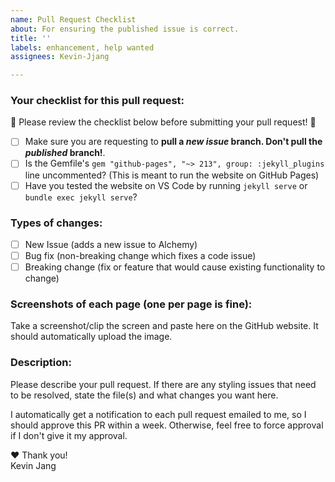 ```yaml
---
name: Pull Request Checklist
about: For ensuring the published issue is correct.
title: ''
labels: enhancement, help wanted
assignees: Kevin-Jjang

---
```


### Your checklist for this pull request:
🚨 Please review the checklist below before submitting your pull request! 🚨

- [ ] Make sure you are requesting to **pull a *new issue* branch. Don't pull the *published* branch!**.
- [ ] Is the Gemfile's `gem "github-pages", "~> 213", group: :jekyll_plugins
` line uncommented? (This is meant to run the website on GitHub Pages) 
- [ ] Have you tested the website on VS Code by running `jekyll serve` or `bundle exec jekyll serve`?

### Types of changes:
- [ ] New Issue (adds a new issue to Alchemy)
- [ ] Bug fix (non-breaking change which fixes a code issue)
- [ ] Breaking change (fix or feature that would cause existing functionality to change)

### Screenshots of each page (one per page is fine):
Take a screenshot/clip the screen and paste here on the GitHub website. It should automatically upload the image.

### Description:
Please describe your pull request. If there are any styling issues that need to be resolved, state the file(s) and what changes you want here.


I automatically get a notification to each pull request emailed to me, so I should approve this PR within a week. Otherwise, feel free to force approval if I don't give it my approval.

❤ Thank you!  
Kevin Jang
